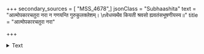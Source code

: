 +++
secondary_sources = [ "MSS_4678",]
jsonClass = "Subhaashita"
text = "आत्मोपकारचतुरा नरा न गणयन्ति गुरुकुलक्लेशम्।  \nवेधव्यथैव कियती श्रवसो ह्यवतंसभूषणीयस्य॥"
title = "आत्मोपकारचतुरा नरा"

+++

<details><summary>Text</summary>

आत्मोपकारचतुरा नरा न गणयन्ति गुरुकुलक्लेशम्।  
वेधव्यथैव कियती श्रवसो ह्यवतंसभूषणीयस्य॥
</details>
